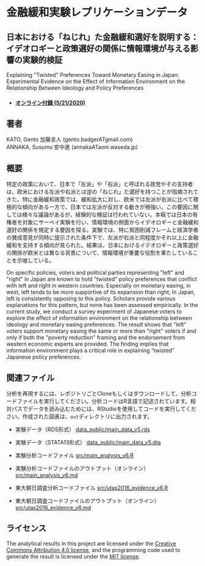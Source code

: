 # 金融緩和実験レプリケーションデータ

## 日本における「ねじれ」た金融緩和選好を説明する：イデオロギーと政策選好の関係に情報環境が与える影響の実験的検証

Explaining "Twisted" Preferences Toward Monetary Easing in Japan: Experimental Evidence on the Effect of Information Environment on the Relationship Between Ideology and Policy Preferences

<!-- * #### [ワーキングペーパー (4/10/2020)](paper/Econ_Ideology_Paper_v6_0.pdf) -->
* #### [オンライン付録 (5/21/2020)](paper/Econ_Ideology_Paper_v6_appendix.pdf)
<!-- * [ワーキングペーパー (9/6/2019)](paper/Econ_Ideology_Paper.pdf) -->

## 著者
KATO, Gento 加藤言人 (gento.badgerATgmail.com)<br>
ANNAKA, Susumu 安中進 (annakaATaoni.waseda.jp)

## 概要
特定の政策において、日本で「左派」や「右派」と呼ばれる政党やその支持者は、欧米における左派や右派とは逆の「ねじれ」た選好を持つことが指摘されてきた。特に金融緩和政策では、緩和拡大に対し、欧米では左派が右派に比べて積極的な傾向がある一方で、日本では左派が反対する動きが根強い。この要因に関しては様々な議論があるが、経験的な検証は行われていない。本稿では日本の有権者を対象にサーベイ実験を行い、情報環境の側面からイデオロギーと金融緩和選好の関係を規定する要因を探る。実験では、特に貧困削減フレームと経済学者の賛成意見が同時に提示された条件下で、左派が右派と同程度かそれ以上に金融緩和を支持する傾向が見られた。結果は、日本におけるイデオロギーと政策選好の関係が欧米とは異なる背景について、情報環境が重要な役割を果たしていることを示唆している。

On specific policies, voters and political parties representing "left" and "right" in Japan are known to hold "twisted" policy preferences that conflict with left and right in western countries. Especially on monetary easing, in west, left tends to be more supportive of its expansion than right; In Japan, left is consistently opposing to this policy. Scholars provide various explanations for this pattern, but none has been assessed empirically. In the current study, we conduct a survey experiment of Japanese voters to explore the effect of information environment on the relationship between ideology and monetary easing preferences. The result shows that "left" voters support monetary easing the same or more than "right" voters if and only if both the "poverty reduction" framing and the endorsement from western economic experts are provided. The finding implies that information environment plays a critical role in explaining “twisted” Japanese policy preferences.

## 関連ファイル

分析を再現するには、レポジトリごとCloneもしくはダウンロードして、分析コードファイルを実行してください。分析コードはR言語で記述されています。相対パスでデータを読み込むためには、RStudioを使用してコードを実行してください。作成された図表は、<code>out</code>ディレクトリに出力されます。

* 実験データ（RDS形式） [data_public/main_data_v5.rds](data_public/main_data_v5.rds)
* 実験データ（STATA13形式） [data_public/main_data_v5.dta](data_public/main_data_v5.dta)

* 実験分析コードファイル [src/main_analysis_v6.R](src/main_analysis_v6.R)
* 実験分析コードファイルのアウトプット（オンライン） [src/main_analysis_v6.md](src/main_analysis_v6.md)

* 東大朝日調査分析コードファイル [src/utas2016_evidence_v6.R](src/utas2016_evidence_v6.R)
* 東大朝日調査コードファイルのアウトプット（オンライン） [src/utas2016_evidence_v6.md](src/utas2016_evidence_v6.md)

## ライセンス

The analytical results in this project are licensed under the [Creative Commons Attribution 4.0 license](https://choosealicense.com/licenses/cc-by-4.0/), and the programming code used to generate the result is licensed under the [MIT license](https://choosealicense.com/licenses/mit/).